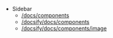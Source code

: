 - Sidebar
  - [/docs/components](docs/components)
  - [/docsify/docs/components](/docsify/docs/components/)
  - [/docsify/docs/components/image](/docsify/docs/components/image)

